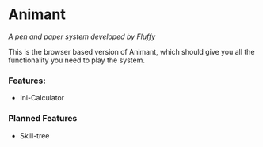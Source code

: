 # Animant
*A pen and paper system developed by Fluffy*

This is the browser based version of Animant, which should give you all the functionality you need to play the system.

### Features:
* Ini-Calculator

### Planned Features
* Skill-tree